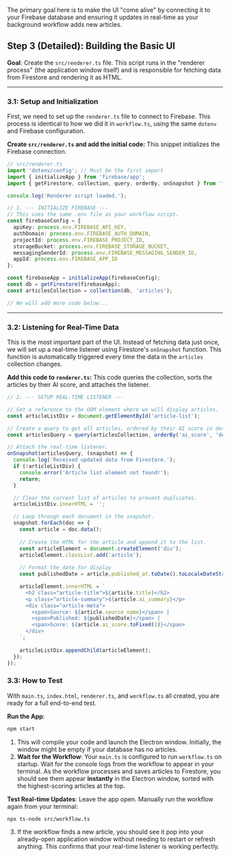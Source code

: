 The primary goal here is to make the UI "come alive" by connecting it to your Firebase database and ensuring it updates in real-time as your background workflow adds new articles.

## Step 3 (Detailed): Building the Basic UI

**Goal**: Create the `src/renderer.ts` file. This script runs in the "renderer process" (the application window itself) and is responsible for fetching data from Firestore and rendering it as HTML.

---

### 3.1: Setup and Initialization

First, we need to set up the `renderer.ts` file to connect to Firebase. This process is identical to how we did it in `workflow.ts`, using the same `dotenv` and Firebase configuration.

**Create `src/renderer.ts` and add the initial code:** This snippet initializes the Firebase connection.

```typescript
// src/renderer.ts
import 'dotenv/config'; // Must be the first import
import { initializeApp } from 'firebase/app';
import { getFirestore, collection, query, orderBy, onSnapshot } from 'firebase/firestore';

console.log('Renderer script loaded.');

// 1. --- INITIALIZE FIREBASE ---
// This uses the same .env file as your workflow script.
const firebaseConfig = {
  apiKey: process.env.FIREBASE_API_KEY,
  authDomain: process.env.FIREBASE_AUTH_DOMAIN,
  projectId: process.env.FIREBASE_PROJECT_ID,
  storageBucket: process.env.FIREBASE_STORAGE_BUCKET,
  messagingSenderId: process.env.FIREBASE_MESSAGING_SENDER_ID,
  appId: process.env.FIREBASE_APP_ID
};

const firebaseApp = initializeApp(firebaseConfig);
const db = getFirestore(firebaseApp);
const articlesCollection = collection(db, 'articles');

// We will add more code below...
```

---

### 3.2: Listening for Real-Time Data

This is the most important part of the UI. Instead of fetching data just once, we will set up a real-time listener using Firestore's `onSnapshot` function. This function is automatically triggered every time the data in the `articles` collection changes.

**Add this code to `renderer.ts`:** This code queries the collection, sorts the articles by their AI score, and attaches the listener.

```typescript
// 2. --- SETUP REAL-TIME LISTENER ---

// Get a reference to the DOM element where we will display articles.
const articleListDiv = document.getElementById('article-list');

// Create a query to get all articles, ordered by their AI score in descending order.
const articlesQuery = query(articlesCollection, orderBy('ai_score', 'desc'));

// Attach the real-time listener.
onSnapshot(articlesQuery, (snapshot) => {
  console.log('Received updated data from Firestore.');
  if (!articleListDiv) {
    console.error('Article list element not found!');
    return;
  }

  // Clear the current list of articles to prevent duplicates.
  articleListDiv.innerHTML = '';

  // Loop through each document in the snapshot.
  snapshot.forEach(doc => {
    const article = doc.data();
    
    // Create the HTML for the article and append it to the list.
    const articleElement = document.createElement('div');
    articleElement.classList.add('article');
    
    // Format the date for display
    const publishedDate = article.published_at.toDate().toLocaleDateString();

    articleElement.innerHTML = `
      <h2 class="article-title">${article.title}</h2>
      <p class="article-summary">${article.ai_summary}</p>
      <div class="article-meta">
        <span>Source: ${article.source_name}</span> |
        <span>Published: ${publishedDate}</span> |
        <span>Score: ${article.ai_score.toFixed(1)}</span>
      </div>
    `;
    
    articleListDiv.appendChild(articleElement);
  });
});
```

### 3.3: How to Test

With `main.ts`, `index.html`, `renderer.ts`, and `workflow.ts` all created, you are ready for a full end-to-end test.

**Run the App**:

```bash
npm start
```

1. This will compile your code and launch the Electron window. Initially, the window might be empty if your database has no articles.
2. **Wait for the Workflow**: Your `main.ts` is configured to run `workflow.ts` on startup. Wait for the console logs from the workflow to appear in your terminal. As the workflow processes and saves articles to Firestore, you should see them appear **instantly** in the Electron window, sorted with the highest-scoring articles at the top.

**Test Real-time Updates**: Leave the app open. Manually run the workflow again from your terminal:

```bash
npx ts-node src/workflow.ts
```

3. If the workflow finds a new article, you should see it pop into your already-open application window without needing to restart or refresh anything. This confirms that your real-time listener is working perfectly.

